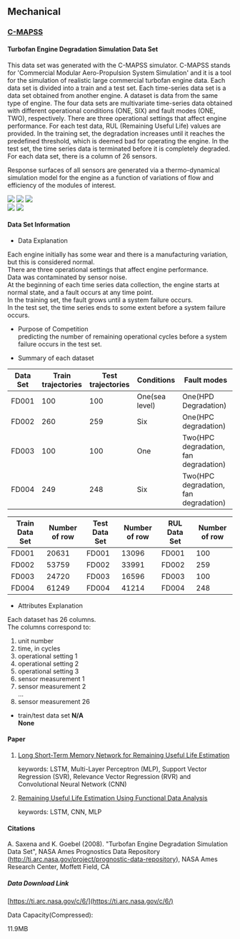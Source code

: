 ## Mechanical    
### [C-MAPSS](https://ti.arc.nasa.gov/tech/dash/groups/pcoe/prognostic-data-repository/) 
#### Turbofan Engine Degradation Simulation Data Set    

This data set was generated with the C-MAPSS simulator.  C-MAPSS stands for 'Commercial Modular Aero-Propulsion System Simulation' and it is a tool for the simulation of realistic large commercial turbofan engine data. Each data set is divided into a train and a test set. Each time-series data set is a data set obtained from another engine. A dataset is data from the same type of engine. The four data sets are multivariate time-series data obtained with different operational conditions (ONE, SIX) and fault modes (ONE, TWO), respectively. There are three operational settings that affect engine performance. For each test data, RUL (Remaining Useful Life) values are provided. In the training set, the degradation increases until it reaches the predefined threshold, which is deemed bad for operating the engine. In the test set, the time series data is terminated before it is completely degraded. For each data set, there is a column of 26 sensors.      

Response surfaces of all sensors are generated via a thermo-dynamical simulation model for the engine as a function of variations of flow and efficiency of the modules of interest.  

![](https://img.shields.io/badge/sector-mechanical-purple.svg)
![](https://img.shields.io/badge/labeled-implicit-green.svg)
![](https://img.shields.io/badge/time--series-yes-blue.svg)  
![](https://img.shields.io/badge/time--to--failure-gray.svg) ![](<https://img.shields.io/badge/simulation-yes-blue.svg>)     

#### Data Set Information  

- Data Explanation     

Each engine initially has some wear and there is a manufacturing variation, but this is considered normal.   
There are three operational settings that affect engine performance.   
Data was contaminated by sensor noise.    
At the beginning of each time series data collection, the engine starts at normal state, and a fault occurs at any time point.   
In the training set, the fault grows until a system failure occurs.     
In the test set, the time series ends to some extent before a system failure occurs.    

- Purpose of Competition     
predicting the number of remaining operational cycles before a system failure occurs in the test set.   


- Summary of each dataset        

| Data Set | Train trajectories | Test trajectories | Conditions     | Fault modes                           |
| -------- | ------------------ | ----------------- | -------------- | ------------------------------------- |
| FD001    | 100                | 100               | One(sea level) | One(HPD Degradation)                  |
| FD002    | 260                | 259               | Six            | One(HPC degradation)                  |
| FD003    | 100                | 100               | One            | Two(HPC degradation, fan degradation) |
| FD004    | 249                | 248               | Six            | Two(HPC degradation, fan degradation) |

| Train Data Set | Number of row | Test Data Set | Number of row | RUL Data Set | Number of row |
| -------------- | ------------- | ------------- | ------------- | ------------ | ------------- |
| FD001          | 20631         | FD001         | 13096         | FD001        | 100           |
| FD002          | 53759         | FD002         | 33991         | FD002        | 259           |
| FD003          | 24720         | FD003         | 16596         | FD003        | 100           |
| FD004          | 61249         | FD004         | 41214         | FD004        | 248           |


- Attributes Explanation    

Each dataset has 26 columns.     
The columns correspond to:  

1)	unit number  
2)	time, in cycles  
3)	operational setting 1  
4)	operational setting 2  
5)	operational setting 3  
6)	sensor measurement  1  
7)	sensor measurement  2  
...  
26)	sensor measurement  26   

- train/test data set __N/A__   
  __None__       

#### Paper    

1. [Long Short-Term Memory Network for Remaining
   Useful Life Estimation](<http://www.hitachi-america.us/rd/about_us/bdl/docs/LSTM_RUL.PDF>)   

   keywords: LSTM,  Multi-Layer Perceptron (MLP), Support Vector Regression (SVR), Relevance Vector Regression (RVR) and Convolutional Neural Network (CNN)   

2. [Remaining Useful Life Estimation Using Functional
   Data Analysis](<https://arxiv.org/pdf/1904.06442.pdf>)   

   keywords: LSTM, CNN, MLP    

#### Citations  

A. Saxena and K. Goebel (2008). "Turbofan Engine Degradation Simulation Data Set", NASA Ames Prognostics Data Repository (http://ti.arc.nasa.gov/project/prognostic-data-repository), NASA Ames Research Center, Moffett Field, CA    

##### Data Download Link  
[https://ti.arc.nasa.gov/c/6/](https://ti.arc.nasa.gov/c/6/)   

Data Capacity(Compressed):  

11.9MB       